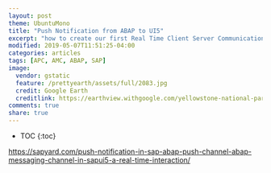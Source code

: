 ```yaml
---
layout: post
theme: UbuntuMono
title: "Push Notification from ABAP to UI5"
excerpt: "how to create our first Real Time Client Server Communication using ABAP Push Channel (APC) and ABAP Messaging Channel (AMC)."
modified: 2019-05-07T11:51:25-04:00
categories: articles
tags: [APC, AMC, ABAP, SAP]
image:
  vendor: gstatic
  feature: /prettyearth/assets/full/2083.jpg
  credit: Google Earth
  creditlink: https://earthview.withgoogle.com/yellowstone-national-park-united-states-2083
comments: true
share: true
---
```


* TOC
{:toc}

https://sapyard.com/push-notification-in-sap-abap-push-channel-abap-messaging-channel-in-sapui5-a-real-time-interaction/

